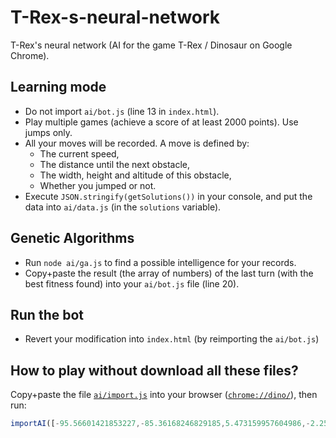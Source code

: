 # T-Rex-s-neural-network

T-Rex's neural network (AI for the game T-Rex / Dinosaur on Google Chrome).

## Learning mode

- Do not import `ai/bot.js` (line 13 in `index.html`).
- Play multiple games (achieve a score of at least 2000 points). Use jumps only.
- All your moves will be recorded. A move is defined by:
    - The current speed,
    - The distance until the next obstacle,
    - The width, height and altitude of this obstacle,
    - Whether you jumped or not.
- Execute `JSON.stringify(getSolutions())` in your console, and put the data into `ai/data.js` (in the `solutions` variable).

## Genetic Algorithms

- Run `node ai/ga.js` to find a possible intelligence for your records.
- Copy+paste the result (the array of numbers) of the last turn (with the best fitness found) into your `ai/bot.js` file (line 20).

## Run the bot

- Revert your modification into `index.html` (by reimporting the `ai/bot.js`)

## How to play without download all these files?

Copy+paste the file [`ai/import.js`](./ai/import.js) into your browser ([`chrome://dino/`](chrome://dino/)), then run:

```js
importAI([-95.56601421853227,-85.36168246829185,5.473159957604986,-2.2524794626783855,4.720944891882393,-7.4916691544085925, 3.7000145778189877,40.06859910598944,53.29819896989174,-44.78287614646953,66.270631606874,-30.201819957694955, 78.24397239483471,-16.543948021956993,67.37003637242792,1.5497033889439737,26.561100252678365,-22.206257738432278, 37.585476245910534,-24.108646500703816,5.2506611682817885,22.481568269598057,-12.369921294821879,-26.53789634952111, -96.61362135206807,-17.173819147522376,-122.38731979320482,26.08437453924002,6.4443673674408,-124.88919981892785, 10.603237872543774,-59.743113935904965,-5.817672852185882,30.60677704355442,-17.32040578223058,-6.90005628155993])
```
